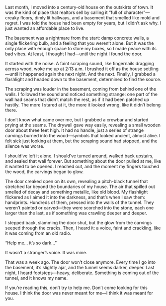 
Last month, I moved into a century-old house on the outskirts of town. It was the kind of place that realtors sell by calling it “full of character”—creaky floors, dimly lit hallways, and a basement that smelled like mold and regret. I was told the house had been empty for years, but I didn’t ask why. I just wanted an affordable place to live.

The basement was a nightmare from the start: damp concrete walls, a single flickering bulb, and a feeling that you weren’t alone. But it was the only place with enough space to store my boxes, so I made peace with its bad vibes. At least, I thought I had—until the night I found the door.

It started with the noise. A faint scraping sound, like fingernails dragging across wood, woke me up at 2:13 a.m. I brushed it off as the house settling—until it happened again the next night. And the next. Finally, I grabbed a flashlight and headed down to the basement, determined to find the source.

The scraping was louder in the basement, coming from behind one of the walls. I followed the sound and noticed something strange: one part of the wall had seams that didn’t match the rest, as if it had been patched up hastily. The more I stared at it, the more it looked wrong, like it didn’t belong there.

I don’t know what came over me, but I grabbed a crowbar and started prying at the seams. The drywall gave way easily, revealing a small wooden door about three feet high. It had no handle, just a series of strange carvings burned into the wood—symbols that looked ancient, almost alive. I felt sick just looking at them, but the scraping sound had stopped, and the silence was worse.

I should’ve left it alone. I should’ve turned around, walked back upstairs, and sealed that wall forever. But something about the door pulled at me, like it wanted to be opened. I reached out, and the moment my fingers touched the wood, the carvings began to glow.

The door creaked open on its own, revealing a pitch-black tunnel that stretched far beyond the boundaries of my house. The air that spilled out smelled of decay and something metallic, like old blood. My flashlight flickered as I aimed it into the darkness, and that’s when I saw them: handprints. Hundreds of them, pressed into the walls of the tunnel. They weren’t painted or carved—they were scorched into the stone, each one larger than the last, as if something was crawling deeper and deeper.

I stepped back, slamming the door shut, but the glow from the carvings seeped through the cracks. Then, I heard it: a voice, faint and crackling, like it was coming from an old radio.

“Help me… it’s so dark…”

It wasn’t a stranger’s voice. It was mine.

That was a week ago. The door won’t close anymore. Every time I go into the basement, it’s slightly ajar, and the tunnel seems darker, deeper. Last night, I heard footsteps—heavy, deliberate. Something is coming out of the tunnel, and it knows my name.

If you’re reading this, don’t try to help me. Don’t come looking for this house. I think the door was never meant for me—I think it was meant for you.
